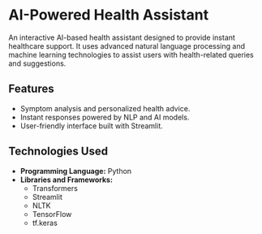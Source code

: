 # AI-Powered Health Assistant

An interactive AI-based health assistant designed to provide instant healthcare support. It uses advanced natural language processing and machine learning technologies to assist users with health-related queries and suggestions.

## Features
- Symptom analysis and personalized health advice.
- Instant responses powered by NLP and AI models.
- User-friendly interface built with Streamlit.

## Technologies Used
- **Programming Language:** Python
- **Libraries and Frameworks:**
  - Transformers
  - Streamlit
  - NLTK
  - TensorFlow
  - tf.keras

